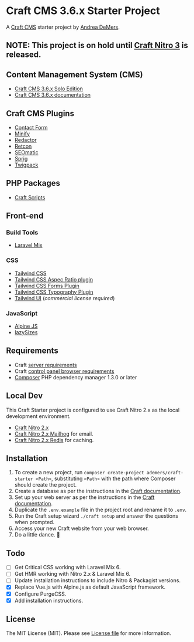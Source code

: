 # Craft CMS 3.6.x Starter Project

A [Craft CMS](https://craftcms.com/) starter project by [Andrea DeMers](https://andreademers.com).

## NOTE: This project is on hold until [Craft Nitro 3](https://github.com/craftcms/nitro/tree/3.0) is released.

## Content Management System (CMS)
- [Craft CMS 3.6.x Solo Edition](https://craftcms.com/)
- [Craft CMS 3.6.x documentation](https://docs.craftcms.com/v3/)

## Craft CMS Plugins
- [Contact Form](https://plugins.craftcms.com/contact-form)
- [Minify](https://plugins.craftcms.com/minify)
- [Redactor](https://plugins.craftcms.com/redactor)
- [Retcon](https://plugins.craftcms.com/retcon)
- [SEOmatic](https://plugins.craftcms.com/seomatic)
- [Sprig](https://plugins.craftcms.com/sprig)
- [Twigpack](https://plugins.craftcms.com/twigpack)

## PHP Packages
- [Craft Scripts](https://packagist.org/packages/nystudio107/craft-scripts)

## Front-end
### Build Tools
- [Laravel Mix](https://github.com/JeffreyWay/laravel-mix)

### CSS
- [Tailwind CSS](https://tailwindcss.com/)
- [Tailwind CSS Aspec Ratio plugin](https://github.com/tailwindlabs/tailwindcss-aspect-ratio)
- [Tailwind CSS Forms Plugin](https://github.com/tailwindlabs/tailwindcss-forms)
- [Tailwind CSS Typography Plugin](https://github.com/tailwindlabs/tailwindcss-typography)
- [Tailwind UI](https://tailwindui.com/) (*commercial license required*)

### JavaScript
- [Alpine JS](https://github.com/alpinejs/alpine)
- [lazySizes](https://afarkas.github.io/lazysizes/index.html)

## Requirements
- Craft [server requirements](https://docs.craftcms.com/v3/requirements.html)
- Craft [control panel browser requirements](https://docs.craftcms.com/v3/requirements.html#control-panel-browser-requirements)
- [Composer](https://getcomposer.org/) PHP dependency manager 1.3.0 or later

## Local Dev
This Craft Starter project is configured to use Craft Nitro 2.x as the local development environment.

- [Craft Nitro 2.x](https://craftcms.com/docs/nitro/2.x/)
- [Craft Nitro 2.x Mailhog](https://craftcms.com/docs/nitro/2.x/services/mailhog.html) for email.
- [Craft Nitro 2.x Redis](https://craftcms.com/docs/nitro/2.x/services/redis.html) for caching.

## Installation
1. To create a new project, run `composer create-project ademers/craft-starter <Path>`, substituting `<Path>` with the path where Composer should create the project.
2. Create a database as per the instructions in the [Craft documentation](https://docs.craftcms.com/v3/installation.html#step-4-create-a-database).
3. Set up your web server as per the instructions in the [Craft documentation](https://docs.craftcms.com/v3/installation.html#step-5-set-up-the-web-server).
4. Duplicate the `.env.example` file in the project root and rename it to `.env`.
5. Run the Craft setup wizard `./craft setup` and answer the questions when prompted.
6. Access your new Craft website from your web browser.
7. Do a little dance. :dancer:

## Todo
- [ ] Get Critical CSS working with Laravel Mix 6.
- [ ] Get HMR working with Nitro 2.x & Laravel Mix 6.
- [ ] Update installation instructions to include Nitro & Packagist versions.
- [x] Replace Vue.js with Alpine.js as default JavaScript framework.
- [x] Configure PurgeCSS.
- [x] Add installation instructions.

## License
The MIT License (MIT). Please see [License file](https://github.com/ademers/craft-starter/blob/develop/LICENSE.md) for more information.
